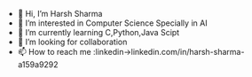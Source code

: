 - 👋 Hi, I’m Harsh Sharma
- 👀 I’m interested in Computer Science Specially in AI
- 🌱 I’m currently learning C,Python,Java Scipt
- 💞️ I’m looking for collaboration
- 📫 How to reach me :linkedin->linkedin.com/in/harsh-sharma-a159a9292


<!---
swayamprogramator/swayamprogramator is a ✨ special ✨ repository because its `README.md` (this file) appears on your GitHub profile.
You can click the Preview link to take a look at your changes.
--->
